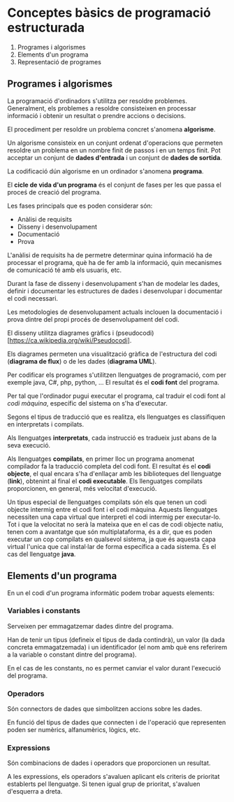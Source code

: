 # Conceptes bàsics de programació estructurada

1. Programes i algorismes
2. Elements d'un programa
3. Representació de programes

## Programes i algorismes

La programació d'ordinadors s'utilitza per resoldre problemes. Generalment, els problemes a resoldre consisteixen en processar informació i obtenir un resultat o prendre accions o decisions.

El procediment per resoldre un problema concret s'anomena **algorisme**. 

Un algorisme consisteix en un conjunt ordenat d'operacions que permeten resoldre un problema en un nombre finit de passos i en un temps finit. Pot acceptar un conjunt de **dades d'entrada** i un conjunt de **dades de sortida**.

La codificació dún algorisme en un ordinador s'anomena **programa**.

El **cicle de vida d'un programa** és el conjunt de fases per les que passa el proceś de creació del programa. 

Les fases principals que es poden considerar són:

* Anàlisi de requisits
* Disseny i desenvolupament
* Documentació
* Prova

L'anàlisi de requisits ha de permetre determinar quina informació ha de processar el programa, què ha de fer amb la informació, quin mecanismes de comunicació té amb els usuaris, etc.

Durant la fase de disseny i desenvolupament s'han de modelar les dades, definir i documentar les estructures de dades i desenvolupar i documentar el codi necessari.

Les metodologies de desenvolupament actuals inclouen la documentació i prova dintre del propi procés de desenvolupament del codi.

El disseny utilitza diagrames gràfics i (pseudocodi)[https://ca.wikipedia.org/wiki/Pseudocodi].

Els diagrames permeten una visualització gràfica de l'estructura del codi (**diagrama de flux**) o de les dades (**diagrama UML**).

Per codificar els programes s'utilitzen llenguatges de programació, com per exemple java, C#, php, python, ... El resultat és el **codi font** del programa.

Per tal que l'ordinador pugui executar el programa, cal traduir el codi font al *codi màquina*, específic del sistema on s'ha d'executar.

Segons el tipus de traducció que es realitza, els llenguatges es classifiquen en interpretats i compilats.

Als llenguatges **interpretats**, cada instrucció es tradueix just abans de la seva execució. 

Als llenguatges **compilats**, en primer lloc un programa anomenat compilador fa la traducció completa del codi font. El resultat és el **codi objecte**, el qual encara s'ha d'enllaçar amb les biblioteques del llenguatge (**link**), obtenint al final el **codi executable**. Els llenguatges compilats proporcionen, en general, més velocitat d'execució.

Un tipus especial de llenguatges compilats són els que tenen un codi objecte intermig entre el codi font i el codi màquina. Aquests llenguatges necessiten una capa virtual que interpreti el codi intermig per executar-lo. Tot i que la velocitat no serà la mateixa que en el cas de codi objecte natiu, tenen com a avantatge que són multiplataforma, és a dir, que es poden executar un cop compilats en qualsevol sistema, ja que és aquesta capa virtual l'unica que cal instal·lar de forma específica a cada sistema. És el cas del llenguatge **java**.

## Elements d'un programa

En un el codi d'un programa informàtic podem trobar aquests elements:

### Variables i constants

Serveixen per emmagatzemar dades dintre del programa.

Han de tenir un tipus (defineix el tipus de dada contindrà), un valor (la dada concreta emmagatzemada) i un identificador (el nom amb què ens referirem a la variable o constant dintre del programa).

En el cas de les constants, no es permet canviar el valor durant l'execució del programa.

### Operadors

Són connectors de dades que simbolitzen accions sobre les dades.

En funció del tipus de dades que connecten i de l'operació que representen poden ser numèrics, alfanumèrics, lògics, etc.

### Expressions

Són combinacions de dades i operadors que proporcionen un resultat.

A les expressions, els operadors s'avaluen aplicant els criteris de prioritat establerts pel llenguatge. Si tenen igual grup de prioritat, s'avaluen d'esquerra a dreta.

